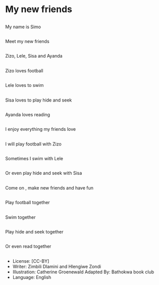 # My new friends

##
My name is Simo

##
Meet my new friends

##
Zizo, Lele, Sisa and
Ayanda

##
Zizo loves football

##
Lele loves to swim

##
Sisa loves to play hide
and seek

##
Ayanda loves reading

##
I enjoy everything my
friends love

##
I will play football with
Zizo

##
Sometimes I swim with
Lele

##
Or even play hide and
seek with Sisa

##
Come on , make new
friends and have fun

##
Play football together

##
Swim together

##
Play hide and seek
together

##
Or even read together

##
* License: [CC-BY]
* Writer: Zimbili Dlamini and Hlengiwe Zondi
* Illustration: Catherine Groenewald
Adapted By: Bathokwa book club
* Language: English
